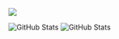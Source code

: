![](https://komarev.com/ghpvc/?username=akaserra&color=blueviolet&style=plastic)

![GitHub Stats](https://github-readme-stats.vercel.app/api?username=akaserra&theme=radical)
![GitHub Stats](https://github-readme-stats.vercel.app/api/top-langs/?username=akaserra&theme=radical)
